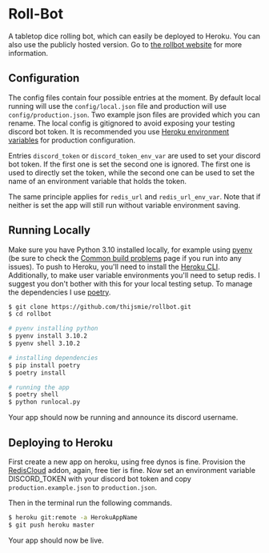 # Roll-Bot

A tabletop dice rolling bot, which can easily be deployed to Heroku. You can also use the publicly hosted version. Go to [the rollbot website](https://tmiedema.com/rollbot) for more information.

## Configuration

The config files contain four possible entries at the moment. By default local running will use the `config/local.json` file and production will use `config/production.json`. Two example json files are provided which you can rename. The local config is gitignored to avoid exposing your testing discord bot token. It is recommended you use [Heroku environment variables](https://devcenter.heroku.com/articles/config-vars) for production configuration.

Entries `discord_token` or `discord_token_env_var` are used to set your discord bot token. If the first one is set the second one is ignored. The first one is used to directly set the token, while the second one can be used to set the name of an environment variable that holds the token.

The same principle applies for `redis_url` and `redis_url_env_var`. Note that if neither is set the app will still run without variable environment saving.

## Running Locally

Make sure you have Python 3.10 installed locally, for example using [pyenv](https://github.com/pyenv/pyenv-installer) (be sure to check the [Common build problems](https://github.com/pyenv/pyenv/wiki/common-build-problems) page if you run into any issues). To push to Heroku, you'll need to install the [Heroku CLI](https://devcenter.heroku.com/articles/heroku-cli). Additionally, to make user variable environments you'll need to setup redis. I suggest you don't bother with this for your local testing setup. To manage the dependencies I use [poetry](https://python-poetry.org/).

```sh
$ git clone https://github.com/thijsmie/rollbot.git
$ cd rollbot

# pyenv installing python
$ pyenv install 3.10.2
$ pyenv shell 3.10.2

# installing dependencies
$ pip install poetry
$ poetry install

# running the app
$ poetry shell
$ python runlocal.py
```

Your app should now be running and announce its discord username.

## Deploying to Heroku

First create a new app on heroku, using free dynos is fine. Provision the [RedisCloud](https://elements.heroku.com/addons/rediscloud) addon, again, free tier is fine. Now set an environment variable DISCORD_TOKEN with your discord bot token and copy `production.example.json` to `production.json`.

Then in the terminal run the following commands.

```sh
$ heroku git:remote -a HerokuAppName
$ git push heroku master
```

Your app should now be live.

